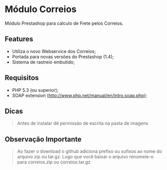 Módulo Correios
===============

Módulo Prestashop para calculo de Frete pelos Correios.

Features
--------

* Utiliza o novo Webservice dos Correios;
* Portada para novas versões do Prestashop (1.4);
* Sistema de rastreio embutido;

Requisitos
----------

* PHP 5.3 (ou superior);
* SOAP extension (http://www.php.net/manual/en/intro.soap.php);

Dicas
-----

> Antes de instalar dê permissão de escrita na pasta de imagens

Observação Importante
---------------------

> Ao fazer o download o github adiciona prefixo ou sufixos ao nome do arquivo zip ou tar.gz.
> Logo que você baixar o arquivo renomeie-o para correios.zip ou correios.tar.gz